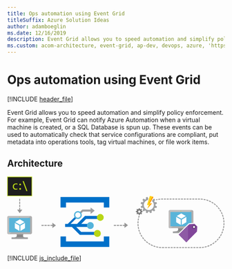 ```yaml
---
title: Ops automation using Event Grid
titleSuffix: Azure Solution Ideas
author: adamboeglin
ms.date: 12/16/2019
description: Event Grid allows you to speed automation and simplify policy enforcement. For example, Event Grid can notify Azure Automation when a virtual machine is created, or a SQL Database is spun up. These events can be used to automatically check that service configurations are compliant, put metadata into operations tools, tag virtual machines, or file work items.
ms.custom: acom-architecture, event-grid, ap-dev, devops, azure, 'https://azure.microsoft.com/solutions/architecture/ops-automation-using-event-grid/'
---
```

# Ops automation using Event Grid

[!INCLUDE [header_file](../header.md)]

Event Grid allows you to speed automation and simplify policy enforcement. For example, Event Grid can notify Azure Automation when a virtual machine is created, or a SQL Database is spun up. These events can be used to automatically check that service configurations are compliant, put metadata into operations tools, tag virtual machines, or file work items.

## Architecture

<svg class="architecture-diagram" aria-labelledby="ops-automation-using-event-grid"  viewbox="0 0 437 144"  xmlns="http://www.w3.org/2000/svg">
    <g fill="none" fill-rule="evenodd" stroke="none" stroke-width="1">
        <path d="M355.334 103.51h-12.336c1.624 5.736-.56 6.56-10.12 6.56v3.003h32.513v-3.004c-9.562 0-10.499-.82-8.872-6.559h-1.185z" fill="#888"/>
        <path d="M370.993 67.176h-44.02c-1.497 0-2.703 1.337-2.703 2.831v30.697c0 1.486 1.206 2.808 2.702 2.808h44.021c1.492 0 3.004-1.322 3.004-2.808V70.007c0-1.498-1.512-2.83-3.004-2.83" fill="#AEAEAE"/>
        <path d="M371.024 67.179l-.03-.002h-44.022c-1.496 0-2.702 1.336-2.702 2.831v30.696c0 1.487 1.206 2.809 2.702 2.809h1.047l43.005-36.334z" fill="#BEBEBE"/>
        <path fill="#59B4D9" d="M328.039 99.686h42.077V71.002h-42.077z"/>
        <path fill="#59B4D9" d="M328.04 99.686h.057V71.003l38.468-.057h.002l-38.528.057z"/>
        <path fill="#A0A1A2" d="M332.877 113.073h32.514v-3.005h-32.514z"/>
        <path d="M349.649 69.26a.706.706 0 11-1.412 0 .706.706 0 011.412 0" fill="#B8D432"/>
        <path d="M349.676 84.475a.285.285 0 01-.133-.038l-8.756-5.055a.265.265 0 010-.458l8.703-5.021a.266.266 0 01.262 0l8.759 5.056c.081.046.13.134.13.229a.26.26 0 01-.13.228l-8.7 5.02a.28.28 0 01-.135.039M348.418 96.76a.251.251 0 01-.134-.037l-8.729-5.038a.259.259 0 01-.136-.23v-10.11c0-.096.051-.183.136-.23a.264.264 0 01.266 0l8.73 5.037c.077.05.13.135.13.231v10.11a.269.269 0 01-.13.23.274.274 0 01-.133.036M350.89 96.76a.287.287 0 01-.138-.037.27.27 0 01-.128-.23V86.446c0-.093.05-.18.128-.229l8.73-5.036a.256.256 0 01.262 0 .26.26 0 01.134.228v10.046c0 .098-.05.183-.134.23l-8.726 5.038a.233.233 0 01-.128.036" fill="#FFF"/>
        <path fill="#1E1E1E" d="M.853 38.544h48.443V.655H.853z"/>
        <path d="M138.653 100.99h25.867l-.716-2.141.715-3.89h-15.833l9.833-10.053h29.083l-.25-1.133-.333-4.897h-30.833L140.27 94.959h-12.99l11.496-11.38c-.907-.872-1.882-1.804-2.86-2.742l-14.416 14.122h-5.225V100.99h13.54l15.899 15.952h33.168V110.91H148.52l-9.867-9.921z" fill="#0070C9"/>
        <path d="M175.687 68.323l-8.25-6.25v4.024H150.77l-5.278 5.318c.98.937 1.953 1.87 2.86 2.74l3.75-3.86h15.335v4.695l8.25-6.667z" fill="#9EA0A2"/>
        <path d="M31.084 115.51H18.748c1.624 5.736-.56 6.56-10.12 6.56v3.003H41.14v-3.004c-9.562 0-10.499-.82-8.872-6.559h-1.185z" fill="#888"/>
        <path d="M46.743 79.176H2.723c-1.497 0-2.703 1.337-2.703 2.831v30.697c0 1.486 1.206 2.808 2.702 2.808h44.021c1.492 0 3.004-1.322 3.004-2.808V82.007c0-1.498-1.512-2.83-3.004-2.83" fill="#AEAEAE"/>
        <path d="M46.774 79.179l-.03-.002H2.722c-1.496 0-2.702 1.336-2.702 2.831v30.696c0 1.487 1.206 2.809 2.702 2.809h1.047l43.005-36.334z" fill="#BEBEBE"/>
        <path fill="#59B4D9" d="M3.789 111.686h42.077V83.002H3.789z"/>
        <path fill="#59B4D9" d="M3.79 111.686h.057V83.003l38.468-.057h.002l-38.528.057z"/>
        <path fill="#A0A1A2" d="M8.627 125.073h32.514v-3.005H8.627z"/>
        <path d="M25.399 81.26a.706.706 0 11-1.412 0 .706.706 0 011.412 0" fill="#B8D432"/>
        <path d="M25.426 96.475a.285.285 0 01-.133-.038l-8.756-5.055a.265.265 0 010-.458l8.703-5.021a.266.266 0 01.262 0l8.759 5.056c.081.046.13.134.13.229a.26.26 0 01-.13.228l-8.7 5.02a.28.28 0 01-.135.039M24.168 108.76a.251.251 0 01-.134-.037l-8.729-5.038a.259.259 0 01-.136-.23v-10.11c0-.096.051-.183.136-.23a.264.264 0 01.266 0l8.73 5.037c.077.05.13.135.13.231v10.11a.269.269 0 01-.13.23.274.274 0 01-.133.036M26.64 108.76a.287.287 0 01-.138-.037.27.27 0 01-.128-.23V98.446c0-.093.05-.18.128-.229l8.73-5.036a.256.256 0 01.262 0 .26.26 0 01.134.228v10.046c0 .098-.05.183-.134.23l-8.726 5.038a.233.233 0 01-.128.036" fill="#FFF"/>
        <path fill="#0070C9" d="M194.02 120.073v10h-76v-10h-11v21h98v-21zM118.02 62.073v-10h76v10h11v-21h-98v21z"/>
        <path d="M182.103 77.086a6.875 6.875 0 119.723 9.723 6.875 6.875 0 01-9.723-9.723" fill="#B8D616"/>
        <path d="M141.925 82.507a5.359 5.359 0 01-5.359-5.36 5.36 5.36 0 115.359 5.36m0-13.288a7.929 7.929 0 10.001 15.858 7.929 7.929 0 00-.001-15.858M173.881 98.133a6.942 6.942 0 11-13.883 0 6.942 6.942 0 0113.883 0" fill="#54B3DB"/>
        <path d="M188.048 114.05a6.941 6.941 0 01-6.942 6.941 6.941 6.941 0 110-13.883 6.942 6.942 0 016.942 6.942" fill="#B8D616"/>
        <path d="M297.537 57.044c0-.317-.026-.62-.054-.938l3.202-1.774a15.838 15.838 0 00-.82-3.069l-3.652.066a14.17 14.17 0 00-.926-1.64l1.88-3.136a16.349 16.349 0 00-2.237-2.236l-1.853 1.098-.78 1.164-1.68 2.475a10.087 10.087 0 013.916 7.99c0 5.583-4.512 10.107-10.094 10.107-5.569 0-10.093-4.524-10.093-10.107 0-5 3.624-9.128 8.386-9.948l.767-3.109-1.773-3.2a15.72 15.72 0 00-3.053.82l.052 3.663c-.555.264-1.11.57-1.626.925l-3.135-1.878a15.452 15.452 0 00-2.237 2.236l1.88 3.136c-.358.515-.649 1.071-.927 1.64l-3.664-.066a16.8 16.8 0 00-.807 3.07l3.188 1.773a11.316 11.316 0 000 1.876l-3.188 1.774c.172 1.06.45 2.09.82 3.07l3.652-.067c.277.57.57 1.124.926 1.64l-1.879 3.136a16.269 16.269 0 002.236 2.248l3.136-1.89a13.18 13.18 0 001.626.938l-.053 3.651c.978.371 1.997.648 3.054.82l1.787-3.2c.303.025.608.052.925.052.32 0 .636-.026.94-.053l1.772 3.201a15.848 15.848 0 003.07-.82l-.067-3.652c.57-.277 1.112-.582 1.642-.938l3.135 1.89a17.21 17.21 0 002.236-2.248l-1.879-3.136c.344-.515.648-1.07.926-1.64l3.652.066c.37-.978.65-2.01.82-3.069l-3.2-1.773c.025-.317.051-.62.051-.938" fill="#A0A1A2"/>
        <path d="M265.272 72.364a2.213 2.213 0 01-2.21-2.21c0-1.216.993-2.208 2.21-2.208s2.196.992 2.196 2.209a2.202 2.202 0 01-2.196 2.209zm6.628-1.455v-1.574l-.087-.08-1.61-.542-.414-1.085.796-1.654.088-.185-.498-.503-.606-.61-.211.107-1.573.807-1.085-.304-.687-1.76h-1.561l-.08.08-.542 1.607-1.098.414-1.825-.878-1.112 1.1.106.209.807 1.573-.45 1.083-1.905.687v1.573l.226.067 1.679.555.45 1.084-.86 1.826 1.112 1.125.21-.107 1.575-.806 1.085.449.688 1.906h1.573l.067-.226.555-1.68 1.072-.45 1.839.862 1.112-1.112-.107-.211-.806-1.575.31-1.097 1.767-.675z" fill="#7A7A7A"/>
        <path d="M286.544 38.71l-.609 1.917-1.044 3.335-.503 1.6-.438 1.401-3.043 9.67c-.065.185.027.331.24.331h2.803c.093 0 .16.026.198.08.067.066.081.16.041.265l-2.898 7.025c-.079.185-.026.225.107.065l9.167-10.398c.132-.159.08-.277-.119-.277l-3.003.013-.555.013c-.198 0-.29-.145-.186-.317l2.858-5.093.674-1.218.781-1.402 1.667-2.949.953-1.72a18.223 18.223 0 00-7.09-2.342" fill="#FCD116"/>
        <path d="M291.8 40.131l-6.642 13.605h1.655c-.148-.03-.211-.155-.119-.304l2.857-5.093.675-1.218.781-1.402 1.667-2.949.952-1.72a18.333 18.333 0 00-1.826-.919M290.458 53.724l-1.854.008-6.85 10.278 8.823-10.009c.132-.158.08-.277-.119-.277" fill="#FF8C00"/>
        <path fill="#81469A" d="M343.1 116.4l22.145-21.796 11.314-.897 6.322 6.137-.721 10.834-22.304 22.479z"/>
        <path d="M376.93 92.674l-.901.071-10.5.833-.727.058-.518.511-21.167 20.834-1.437 1.414 1.426 1.425 15.333 15.333 1.42 1.42 1.414-1.425 21.333-21.5.526-.53.05-.746.667-10 .06-.924-.663-.644-5.667-5.5-.65-.63zm-.743 2.065l5.666 5.5-.666 10-21.334 21.5-15.333-15.334 21.167-20.833 10.5-.833z" fill="#FFF"/>
        <path fill="#8E5AA5" d="M344.52 116.406l15.333 15.334 3.334-3.36V98.035z"/>
        <path d="M379.103 101.156a3.834 3.834 0 11-7.668 0 3.834 3.834 0 017.668 0" fill="#633A74"/>
        <path d="M377.258 101.156a1.988 1.988 0 11-3.976 0 1.988 1.988 0 013.976 0" fill="#FFF"/>
        <path d="M1.095 38.073h47.8V1.214h-47.8v36.859zM0 39.285h49.989V0H0v39.285z" fill="#B8D616"/>
        <path fill="#B8D616" d="M40.582 29.073H38.27L30.832 9.136h2.313zM27.707 15.791a1.782 1.782 0 11-3.563-.001 1.782 1.782 0 013.563.001M27.707 24.604a1.782 1.782 0 11-3.563-.002 1.782 1.782 0 013.563.002M20.615 25.448c-.577.295-1.854.687-3.483.687-3.658 0-6.036-2.431-6.036-6.066 0-3.66 2.553-6.312 6.512-6.312 1.302 0 2.454.318 3.056.614l-.502 1.669c-.525-.294-1.353-.564-2.554-.564-2.779 0-4.283 2.014-4.283 4.494 0 2.75 1.804 4.446 4.208 4.446 1.252 0 2.078-.32 2.704-.59l.378 1.622z"/>
        <path fill="#969696" d="M25.878 66.295v-3.723h-1.8v3.723h-4.265l5.235 7.066 5.235-7.066zM24.077 49.073h1.801v-4.5h-1.801zM24.077 55.073h1.801v-4.5h-1.801zM24.077 61.073h1.801v-4.5h-1.801zM97.748 97.888l-7.067-5.235v4.335H86.77v1.799h3.912v4.336zM68.77 98.787h4.5v-1.8h-4.5zM80.77 98.787h4.5v-1.8h-4.5zM74.77 98.787h4.5v-1.8h-4.5zM242.581 97.662l-7.067-5.236v4.563h-3.412v1.798h3.412v4.11zM220.103 98.787h4.5v-1.799h-4.5zM214.103 98.787h4.5v-1.799h-4.5zM226.103 98.787h4.5v-1.799h-4.5zM386.793 143.306h-1.346v-1.8h1.346c.867 0 1.743-.023 2.604-.07l.097 1.798c-.893.048-1.802.072-2.7.072M379.748 143.306h4v-1.8h-4zM374.048 143.306h4v-1.8h-4zM368.348 143.306h4v-1.8h-4zM362.648 143.306h4v-1.8h-4zM356.947 143.306h4v-1.8h-4zM351.248 143.306h4v-1.8h-4zM345.548 143.306h4v-1.8h-4zM339.848 143.306h4v-1.8h-4zM334.148 143.306h4v-1.8h-4zM328.447 143.306h4v-1.8h-4zM322.748 143.306h4v-1.8h-4zM317.048 143.306h4v-1.8h-4zM315.348 143.306h-4c-.262 0-.521-.002-.782-.006l.027-1.8c.25.004.503.006.755.006h4v1.8zM308.837 143.244a50.175 50.175 0 01-4.055-.369l.237-1.785c1.293.172 2.607.291 3.908.356l-.09 1.798zM391.22 143.112l-.158-1.793a48.248 48.248 0 003.89-.506l.305 1.774a50.43 50.43 0 01-4.037.525M303.07 142.618a49.375 49.375 0 01-3.983-.84l.442-1.744c1.266.32 2.557.594 3.84.809l-.299 1.775zM396.958 142.262l-.367-1.762a46.913 46.913 0 003.804-.959l.511 1.727c-1.29.383-2.62.72-3.948.994M297.417 141.32a49.25 49.25 0 01-3.858-1.302l.646-1.68c1.214.467 2.465.889 3.718 1.256l-.506 1.727zM402.556 140.746l-.572-1.707a48.272 48.272 0 003.668-1.4l.71 1.652a49.772 49.772 0 01-3.806 1.455M291.958 139.37a49.616 49.616 0 01-3.675-1.746l.838-1.594a47.81 47.81 0 003.542 1.684l-.705 1.655zM407.945 138.578l-.77-1.627a48.214 48.214 0 003.476-1.821l.9 1.556a49.047 49.047 0 01-3.606 1.892M286.769 136.791a49.366 49.366 0 01-3.447-2.165l1.019-1.483a47.903 47.903 0 003.323 2.086l-.895 1.562zM413.04 135.793l-.956-1.525a48.256 48.256 0 003.24-2.217l1.075 1.443a49.59 49.59 0 01-3.36 2.3M281.913 133.622a50.186 50.186 0 01-3.17-2.552l1.183-1.355a48.567 48.567 0 003.057 2.46l-1.07 1.447zM417.769 132.434l-1.125-1.404a47.976 47.976 0 002.959-2.578l1.236 1.308a49.71 49.71 0 01-3.07 2.674M277.458 129.909a51.024 51.024 0 01-2.854-2.902l1.334-1.21a49.389 49.389 0 002.752 2.8l-1.232 1.311zM422.077 128.55l-1.28-1.265a48.384 48.384 0 002.637-2.904l1.381 1.154a49.515 49.515 0 01-2.738 3.014M273.465 125.703a49.92 49.92 0 01-2.498-3.216l1.467-1.045a47.64 47.64 0 002.406 3.1l-1.375 1.16zM425.904 124.19l-1.42-1.105a47.763 47.763 0 002.283-3.192l1.505.986a49.6 49.6 0 01-2.368 3.312M269.985 121.057a50.217 50.217 0 01-2.105-3.485l1.578-.868a47.809 47.809 0 002.029 3.361l-1.502.992zM429.195 119.418l-1.54-.934a47.627 47.627 0 001.895-3.433l1.611.804a50.455 50.455 0 01-1.966 3.563M267.07 116.037a50.226 50.226 0 01-1.683-3.71l1.668-.677a48.422 48.422 0 001.623 3.576l-1.608.811zM431.906 114.296l-1.639-.747a48.95 48.95 0 001.48-3.632l1.693.61a49.959 49.959 0 01-1.534 3.77M264.765 110.705a49.407 49.407 0 01-1.233-3.88l1.736-.474a47.877 47.877 0 001.188 3.74l-1.691.614zM433.998 108.889l-1.715-.551a47.5 47.5 0 001.043-3.781l1.754.406a49.873 49.873 0 01-1.082 3.926M263.107 105.149a49.534 49.534 0 01-.77-4l1.78-.267c.195 1.298.444 2.594.742 3.853l-1.752.414zM435.44 103.27l-1.768-.344c.249-1.275.448-2.581.59-3.88l1.79.199a49.26 49.26 0 01-.612 4.025M262.11 99.434a49.866 49.866 0 01-.296-4.061l1.799-.056a48.1 48.1 0 00.286 3.912l-1.79.205zM436.212 97.522l-1.795-.136c.091-1.2.137-2.426.137-3.641v-.278l1.8-.017.001.295c0 1.26-.048 2.53-.143 3.777M263.587 93.648l-1.8-.004c.002-1.351.061-2.72.173-4.067l1.793.149a49.353 49.353 0 00-.166 3.922M434.515 91.795a48.334 48.334 0 00-.316-3.91l1.787-.219a50.13 50.13 0 01.328 4.057l-1.8.072zM263.92 88.065l-1.787-.211a49.27 49.27 0 01.644-4.02l1.764.359a46.974 46.974 0 00-.62 3.872M433.968 86.233a47.567 47.567 0 00-.771-3.846l1.748-.427c.32 1.312.589 2.655.8 3.993l-1.777.28zM264.902 82.565l-1.75-.42a48.757 48.757 0 011.113-3.918l1.709.565a47.64 47.64 0 00-1.072 3.773M432.773 80.774a48.612 48.612 0 00-1.22-3.73l1.687-.63a49.4 49.4 0 011.265 3.872l-1.732.488zM430.94 75.489a48.267 48.267 0 00-1.648-3.563l1.6-.822a50.325 50.325 0 011.713 3.697l-1.664.688zM428.5 70.454a48.222 48.222 0 00-2.057-3.344l1.495-1.004a49.935 49.935 0 012.132 3.469l-1.57.879zM425.488 65.742a48.43 48.43 0 00-2.433-3.082l1.368-1.171a50.738 50.738 0 012.522 3.196l-1.457 1.056zM421.948 61.413a48.744 48.744 0 00-2.772-2.778l1.22-1.323c.995.92 1.963 1.89 2.876 2.882l-1.324 1.22zM417.93 57.526a48.927 48.927 0 00-3.076-2.436l1.058-1.455a50.22 50.22 0 013.192 2.528l-1.174 1.363zM413.488 54.134a48.346 48.346 0 00-3.337-2.06l.88-1.57a49.768 49.768 0 013.466 2.14l-1.009 1.49zM408.685 51.283a47.28 47.28 0 00-3.554-1.654l.692-1.661a48.72 48.72 0 013.688 1.716l-.826 1.6zM403.584 49.018a47.604 47.604 0 00-3.727-1.227l.491-1.731c1.3.368 2.601.796 3.87 1.272l-.634 1.686zM299.35 47.47l-.497-1.73c1.296-.374 1.387-.326 2.716-.592l.353 1.764c-1.281.257-1.323.198-2.571.557M398.245 47.365a47.784 47.784 0 00-3.846-.78l.285-1.777c1.333.214 2.676.486 3.991.809l-.43 1.748zM303.563 46.615l-.291-1.776a49.518 49.518 0 014.04-.494l.146 1.794a48.652 48.652 0 00-3.895.476M392.75 46.35a48.368 48.368 0 00-3.91-.324l.075-1.8c1.355.06 2.72.173 4.057.339l-.223 1.786zM309.121 46.033l-.082-1.797a50.557 50.557 0 012.31-.053h1.73v1.8h-1.73c-.748 0-1.49.018-2.228.05M387.172 45.985l-3.993-.002v-1.8h4.007zM377.48 45.983h4v-1.8h-4zM371.779 45.983h4v-1.8h-4zM366.079 45.983h4v-1.8h-4zM360.379 45.983h4v-1.8h-4zM354.679 45.983h4v-1.8h-4zM348.98 45.983h4v-1.8h-4zM343.279 45.983h4v-1.8h-4zM337.579 45.983h4v-1.8h-4zM331.879 45.983h4v-1.8h-4zM326.179 45.983h4v-1.8h-4zM320.48 45.983h4v-1.8h-4zM314.779 45.983h4v-1.8h-4z"/>
    </g>
</svg>

[!INCLUDE [js_include_file](../../_js/index.md)]
